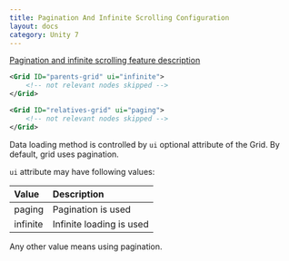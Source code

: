 ```yaml
---
title: Pagination And Infinite Scrolling Configuration
layout: docs
category: Unity 7
---
```

[Pagination and infinite scrolling feature description](../../components/grid/pagination-and-infinite-scrolling)

```xml
<Grid ID="parents-grid" ui="infinite">
    <!-- not relevant nodes skipped -->
</Grid>

<Grid ID="relatives-grid" ui="paging">
    <!-- not relevant nodes skipped -->
</Grid>
```

Data loading method is controlled by `ui` optional attribute of the Grid.
By default, grid uses pagination.  

`ui` attribute may have following values:

| Value               | Description |
|:--------------------|:------------|
| paging              | Pagination is used      |
| infinite            | Infinite loading is used |

Any other value means using pagination.
